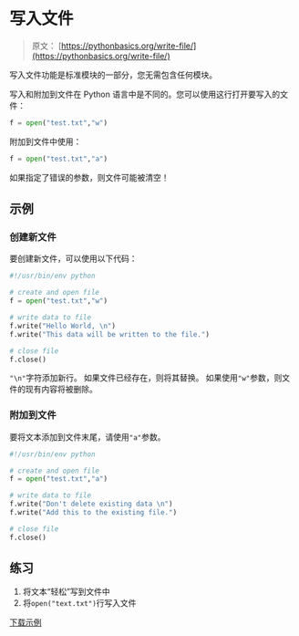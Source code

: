 # 写入文件

> 原文： [https://pythonbasics.org/write-file/](https://pythonbasics.org/write-file/)

写入文件功能是标准模块的一部分，您无需包含任何模块。

写入和附加到文件在 Python 语言中是不同的。您可以使用这行打开要写入的文件：

```py
f = open("test.txt","w")

```

附加到文件中使用：

```py
f = open("test.txt","a")

```

如果指定了错误的参数，则文件可能被清空！



## 示例

### 创建新文件

要创建新文件，可以使用以下代码：

```py
#!/usr/bin/env python

# create and open file
f = open("test.txt","w")

# write data to file 
f.write("Hello World, \n")
f.write("This data will be written to the file.")

# close file
f.close()

```

`"\n"`字符添加新行。 如果文件已经存在，则将其替换。 如果使用`"w"`参数，则文件的现有内容将被删除。

### 附加到文件

要将文本添加到文件末尾，请使用`"a"`参数。

```py
#!/usr/bin/env python

# create and open file
f = open("test.txt","a")

# write data to file 
f.write("Don't delete existing data \n")
f.write("Add this to the existing file.")

# close file
f.close()

```

## 练习

1.  将文本“轻松”写到文件中
2.  将`open("text.txt")`行写入文件

[下载示例](https://gum.co/dcsp)